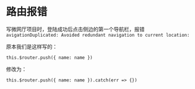 # 路由报错

写微网厅项目时，登陆成功后点击侧边的第一个导航栏，报错 `avigationDuplicated: Avoided redundant navigation to current location: `

原本我们是这样写的：

```vue
this.$router.push({ name: name })
```

修改为：

```vue
this.$router.push({ name: name }).catch(err => {})
```